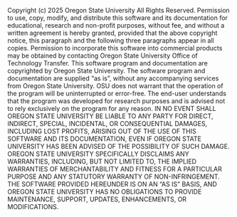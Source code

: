 Copyright (c) 2025 Oregon State University All Rights Reserved.
Permission to use, copy, modify, and distribute this software and its documentation for educational, research and non-profit purposes, without fee, and without a written agreement is hereby granted, provided that the above copyright notice, this paragraph and the following three paragraphs appear in all copies.
Permission to incorporate this software into commercial products may be obtained by contacting Oregon State University Office of Technology Transfer.
This software program and documentation are copyrighted by Oregon State University. The software program and documentation are supplied “as is”, without any accompanying services from Oregon State University. OSU does not warrant that the operation of the program will be uninterrupted or error-free. The end-user understands that the program was developed for research purposes and is advised not to rely exclusively on the program for any reason.
IN NO EVENT SHALL OREGON STATE UNIVERSITY BE LIABLE TO ANY PARTY FOR DIRECT, INDIRECT, SPECIAL, INCIDENTAL, OR CONSEQUENTIAL DAMAGES, INCLUDING LOST PROFITS, ARISING OUT OF THE USE OF THIS SOFTWARE AND ITS DOCUMENTATION, EVEN IF OREGON STATE UNIVERSITY HAS BEEN ADVISED OF THE POSSIBILITY OF SUCH DAMAGE. OREGON STATE UNIVERSITY SPECIFICALLY DISCLAIMS ANY WARRANTIES, INCLUDING, BUT NOT LIMITED TO, THE IMPLIED WARRANTIES OF MERCHANTABILITY AND FITNESS FOR A PARTICULAR PURPOSE AND ANY STATUTORY WARRANTY OF NON-INFRINGEMENT. THE SOFTWARE PROVIDED HEREUNDER IS ON AN “AS IS” BASIS, AND OREGON STATE UNIVERSITY HAS NO OBLIGATIONS TO PROVIDE MAINTENANCE, SUPPORT, UPDATES, ENHANCEMENTS, OR MODIFICATIONS.
